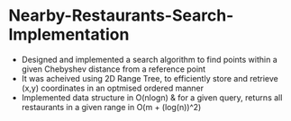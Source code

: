 # Nearby-Restaurants-Search-Implementation
- Designed and implemented a search algorithm to find points within a given Chebyshev distance from a reference point
- It was acheived using 2D Range Tree, to efficiently store and retrieve (x,y) coordinates in an optmised ordered manner
- Implemented data structure in O(nlogn) & for a given query, returns all restaurants in a given range in  O(m + (log(n))^2)
